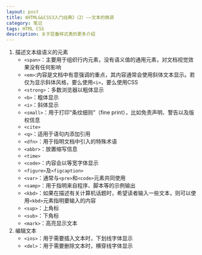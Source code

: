 ```yaml
---
layout: post
title: 《HTML&&CSS3入门经典》（2）——文本的微调
category: 笔记
tags: HTML CSS
description: 关于层叠样式表的更多介绍
---
```


1. 描述文本级语义的元素
	- `<span>`：主要用于组织行内元素，没有语义值的通用元素，对文档视觉效果没有任何影响
	- `<em>`:内容是文档中有意强调的重点，其内容通常会使用斜体文本显示。若仅为显示斜体风格，要么使用`<i>`，要么使用CSS
	- `<strong>`：多数浏览器以粗体显示
	- `<b>`：粗体显示
	- `<i>`：斜体显示
	- `<small>`：用于打印“条纹细则”（fine print），比如免责声明、警告以及版权信息
	- `<cite>`
	- `<q>`：适用于语句内添加引用
	- `<dfn>`：用于指明文档中引入的特殊术语
	- `<abbr>`：放置缩写信息
	- `<time>`
	- `<code>`：内容会以等宽字体显示
	- `<figure>`及`<figcaption>`
	- `<var>`：通常与`<pre>`和`<code>`元素共同使用
	- `<samp>`：用于指明来自程序、脚本等的示例输出
	- `<kbd>`：如果在描述有关计算机话题时，希望读者输入一些文本，则可以使用`<kbd>`元素指明要输入的内容
	- `<sup>`：上角标
	- `<sub>`：下角标
	- `<mark>`：高亮显示文本
2. 编辑文本
	- `<ins>`：用于需要插入文本时，下划线字体显示
	- `<del>`：用于需要删除文本时，横穿线字体显示